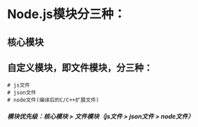 # Node.js模块分三种：
## 核心模块
## 自定义模块，即文件模块，分三种：
    # js文件
    # json文件
    # node文件(编译后的C/C++扩展文件)

##### 模块优先级：核心模块 > 文件模块（js文件 > json文件 > node文件）